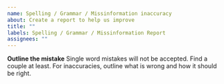 ```yaml
---
name: Spelling / Grammar / Missinformation inaccuracy
about: Create a report to help us improve
title: ""
labels: Spelling / Grammar / Missinformation Report
assignees: ""
---
```


**Outline the mistake**
Single word mistakes will not be accepted. Find a couple at least. For inaccuracies, outline what is wrong and how it should be right.
